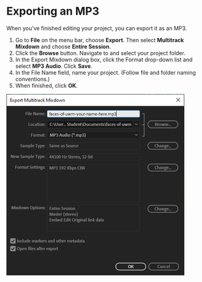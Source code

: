 # Exporting an MP3

When you've finished editing your project, you can export it as an MP3.

1. Go to **File** on the menu bar, choose **Export**. Then select **Multitrack Mixdown** and choose **Entire Session**. 
2. Click the **Browse** button. Navigate to and select your project folder.
3. In the Export Mixdown dialog box, click the Format drop-down list and select **MP3 Audio**. Click **Save**.
4. In the File Name field, name your project. \(Follow file and folder naming conventions.\)
5. When finished, click **OK**.

![](/assets/exporting-mp3.png)



